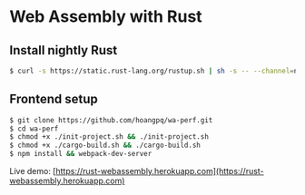 # Web Assembly with Rust

## Install nightly Rust
```bash
$ curl -s https://static.rust-lang.org/rustup.sh | sh -s -- --channel=nightly
```

## Frontend setup
```bash
$ git clone https://github.com/hoangpq/wa-perf.git
$ cd wa-perf
$ chmod +x ./init-project.sh && ./init-project.sh
$ chmod +x ./cargo-build.sh && ./cargo-build.sh
$ npm install && webpack-dev-server
```

Live demo: [https://rust-webassembly.herokuapp.com](https://rust-webassembly.herokuapp.com)
